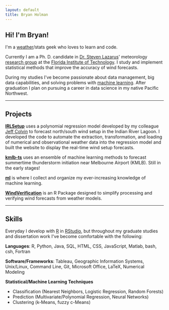 ```yaml
---
layout: default
title: Bryan Holman
---
```


## Hi! I'm Bryan!

I'm a [weather](https://bhlmn.github.io/wx.html)/stats geek who loves to learn and code.

Currently I am a Ph. D. candidate in [Dr. Steven Lazarus](http://www.fit.edu/faculty/profiles/profile.php?value=65)' meteorology [research group](http://coe.fit.edu/dmes/meteorology/research.php) at the [Florida Institute of Technology](http://www.fit.edu/). I study and implement statistical methods that improve the accuracy of wind forecasts.

During my studies I've become passionate about data management, big data capabilities, and solving problems with [machine learning](https://bhlmn.github.io/ml/). After graduation I plan on pursuing a career in data science in my native Pacific Northwest.

---
## Projects

[**IRLSetup**](https://bhlmn.github.io/IRLSetup/) uses a polynomial regression model developed by my colleague [Jeff Colvin](https://www.linkedin.com/in/jeff-colvin-6a1bb191/) to forecast north/south wind setup in the Indian River Lagoon. I developed the code to automate the extraction, transformation, and loading of numerical and observational weather data into the regression model and built the website to display the real-time wind setup forecasts.

[**kmlb-ts**](https://github.com/bhlmn/kmlb-ts) uses an ensemble of machine learning methods to forecast summertime thunderstorm initiation near Melbourne Airport (KMLB). Still in the early stages!

[**ml**](https://bhlmn.github.io/ml/) is where I collect and organize my ever-increasing knowledge of machine learning.

[**WindVerification**](https://github.com/bhlmn/WindVerification) is an R Package designed to simplify processing and verifying wind forecasts from weather models.

---
## Skills

Everyday I develop with [R](https://www.r-project.org/) in [RStudio](https://www.rstudio.com/), but throughout my graduate studies and dissertation work I've become comfortable with the following:

**Languages**: R, Python, Java, SQL, HTML, CSS, JavaScript, Matlab, bash, csh, Fortran

**Software/Frameworks**: Tableau, Geographic Information Systems, Unix/Linux, Command Line, Git, Microsoft Office, LaTeX, Numerical Modeling

**Statistical/Machine Learning Techniques**
* Classification (Nearest Neighbors, Logistic Regression, Random Forests)
* Prediction (Multivariate/Polynomial Regression, Neural Networks)
* Clustering (k-Means, fuzzy c-Means)
